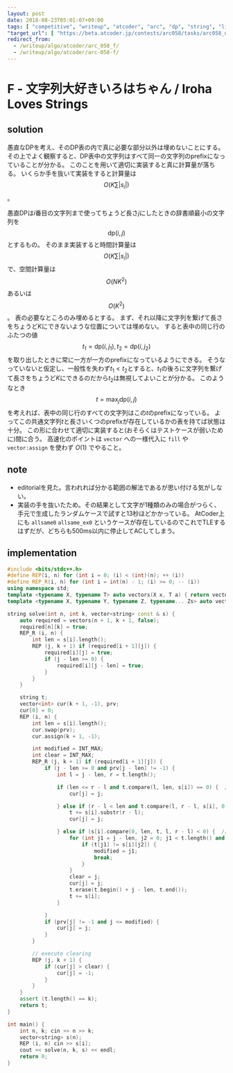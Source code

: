```yaml
---
layout: post
date: 2018-08-23T05:01:07+09:00
tags: [ "competitive", "writeup", "atcoder", "arc", "dp", "string", "lie", "optimization" ]
"target_url": [ "https://beta.atcoder.jp/contests/arc058/tasks/arc058_d" ]
redirect_from:
  - /writeup/algo/atcoder/arc_058_f/
  - /writeup/algo/atcoder/arc-058-f/
---
```


# F - 文字列大好きいろはちゃん / Iroha Loves Strings

## solution

愚直なDPを考え、そのDP表の内で真に必要な部分以外は埋めないことにする。
その上でよく観察すると、DP表中の文字列はすべて同一の文字列のprefixになっていることが分かる。
このことを用いて適切に実装すると真に計算量が落ちる。
いくらか手を抜いて実装をすると計算量は $$O(K \sum |s_i|)$$。

愚直DPは$i$番目の文字列まで使ってちょうど長さ$j$にしたときの辞書順最小の文字列を$$\mathrm{dp}(i, j)$$とするもの。
そのまま実装すると時間計算量は$$O(K \sum |s_i|)$$で、空間計算量は$$O(NK^2)$$あるいは$$O(K^2)$$。
表の必要なところのみ埋めるとする。
まず、それ以降に文字列を繋げて長さをちょうど$K$にできないような位置については埋めない。
すると表中の同じ行のふたつの値$$t_1 = \mathrm{dp}(i, j_1), t_2 = \mathrm{dp}(i, j_2)$$を取り出したときに常に一方が一方のprefixになっているようにできる。
そうなっていないと仮定し、一般性を失わず$t_1 \lt t_2$とすると、$t_1$の後ろに文字列を繋げて長さをちょうど$K$にできるのだから$t_2$は無視してよいことが分かる。
このようなとき$$t = \max_j \mathrm{dp}(i, j)$$を考えれば、表中の同じ行のすべての文字列はこの$t$のprefixになっている。
よってこの共通文字列$t$と長さいくつのprefixが存在しているかの表を持てば状態は十分。
この形に合わせて適切に実装すると(おそらくはテストケースが弱いために)間に合う。
高速化のポイントは `vector` への一様代入に `fill` や `vector:assign` を使わず $O(1)$ でやること。

## note

-   editorialを見た。言われれば分かる範囲の解法であるが思い付ける気がしない。
-   実装の手を抜いたため。その結果として文字が$1$種類のみの場合がつらく、手元で生成したランダムケースで試すと$13$秒ほどかかっている。
    AtCoder上にも `allsame0` `allsame_ex0` というケースが存在しているのでこれでTLEするはずだが、どちらも$500$ms以内に停止してACしてしまう。

## implementation

``` c++
#include <bits/stdc++.h>
#define REP(i, n) for (int i = 0; (i) < (int)(n); ++ (i))
#define REP_R(i, n) for (int i = int(n) - 1; (i) >= 0; -- (i))
using namespace std;
template <typename X, typename T> auto vectors(X x, T a) { return vector<T>(x, a); }
template <typename X, typename Y, typename Z, typename... Zs> auto vectors(X x, Y y, Z z, Zs... zs) { auto cont = vectors(y, z, zs...); return vector<decltype(cont)>(x, cont); }

string solve(int n, int k, vector<string> const & s) {
    auto required = vectors(n + 1, k + 1, false);
    required[n][k] = true;
    REP_R (i, n) {
        int len = s[i].length();
        REP (j, k + 1) if (required[i + 1][j]) {
            required[i][j] = true;
            if (j - len >= 0) {
                required[i][j - len] = true;
            }
        }
    }

    string t;
    vector<int> cur(k + 1, -1), prv;
    cur[0] = 0;
    REP (i, n) {
        int len = s[i].length();
        cur.swap(prv);
        cur.assign(k + 1, -1);

        int modified = INT_MAX;
        int clear = INT_MAX;
        REP_R (j, k + 1) if (required[i + 1][j]) {
            if (j - len >= 0 and prv[j - len] != -1) {
                int l = j - len, r = t.length();

                if (len <= r - l and t.compare(l, len, s[i]) == 0) {  // if s[i] is a prefix of t[l, r)
                    cur[j] = j;

                } else if (r - l < len and t.compare(l, r - l, s[i], 0, r - l) == 0) {  // if t[l, r) is a prefix of s[i]
                    t += s[i].substr(r - l);
                    cur[j] = j;

                } else if (s[i].compare(0, len, t, l, r - l) < 0) {  // if you should truly replace t[l, r) with s[i]
                    for (int j1 = j - len, j2 = 0; j1 < t.length() and j2 < len; ++ j1, ++ j2) {
                        if (t[j1] != s[i][j2]) {
                            modified = j1;
                            break;
                        }
                    }
                    clear = j;
                    cur[j] = j;
                    t.erase(t.begin() + j - len, t.end());
                    t += s[i];
                }

            }
            if (prv[j] != -1 and j <= modified) {
                cur[j] = j;
            }
        }

        // execute clearing
        REP (j, k + 1) {
            if (cur[j] > clear) {
                cur[j] = -1;
            }
        }
    }
    assert (t.length() == k);
    return t;
}

int main() {
    int n, k; cin >> n >> k;
    vector<string> s(n);
    REP (i, n) cin >> s[i];
    cout << solve(n, k, s) << endl;
    return 0;
}
```
